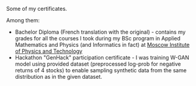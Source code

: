 Some of my certificates. 

Among them:

- Bachelor Diploma (French translation with the original) - contains my grades for all the courses I took during my BSc program in Applied Mathematics and Physics (and Informatics in fact) at [Moscow Institute of Physics and Technology](https://eng.mipt.ru/)
- Hackathon "GenHack" participation certificate - I was training W-GAN model using provided dataset (preprocessed log-prob for negative returns of 4 stocks) to enable sampling synthetic data from the same distribution as in the given dataset.

